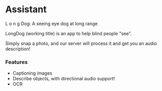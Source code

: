 # Assistant

L o n g Dog: A seeing eye dog at long range

LongDog (working title) is an app to help blind people "see".

Simply snap a photo, and our server will process it and get you an audio description!

### Features
* Captioning images
* Describe objects, with directional audio support!
* OCR

